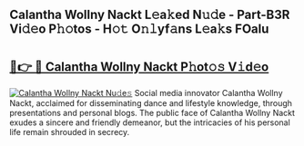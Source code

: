 ## Calantha Wollny Nackt L𝚎a𝚔ed N𝚞𝚍e - Part-B3R Vi𝚍𝚎o P𝚑𝚘tos - H𝚘𝚝 O𝚗𝚕yf𝚊ns L𝚎a𝚔s FOalu

# <h2><a href="http://kf0xmgw.oniu.top/?m=Calantha+Wollny+Nackt">🔗👉 🔴 Calantha Wollny Nackt P𝚑ot𝚘𝚜 V𝚒d𝚎o</a></h2>

[![Calantha Wollny Nackt Nu𝚍e𝚜](https://i.imgur.com/0qMVB7G.gif)](http://kf0xmgw.oniu.top/?m=Calantha+Wollny+Nackt)
Social media innovator Calantha Wollny Nackt, acclaimed for disseminating dance and lifestyle knowledge, through presentations and personal blogs. The public face of Calantha Wollny Nackt exudes a sincere and friendly demeanor, but the intricacies of his personal life remain shrouded in secrecy.  
